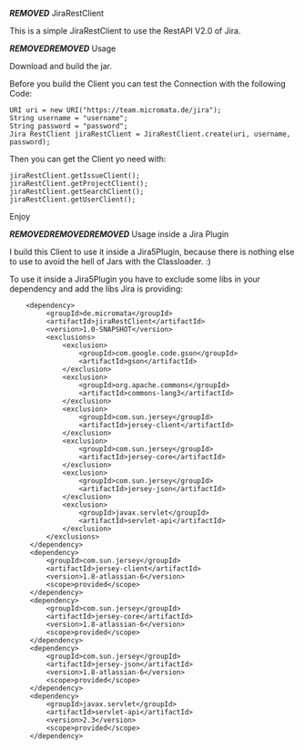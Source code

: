 ***REMOVED*** JiraRestClient

This is a simple JiraRestClient to use the RestAPI V2.0 of Jira.

***REMOVED******REMOVED*** Usage

Download and build the jar.

Before you build the Client you can test the Connection with the following Code:

    URI uri = new URI("https://team.micromata.de/jira");
    String username = "username";
    String password = "password";
    Jira RestClient jiraRestClient = JiraRestClient.create(uri, username, password);

Then you can get the Client yo need with:

    jiraRestClient.getIssueClient();
    jiraRestClient.getProjectClient();
    jiraRestClient.getSearchClient();
    jiraRestClient.getUserClient();


Enjoy 


***REMOVED******REMOVED******REMOVED*** Usage inside a Jira Plugin

I build this Client to use it inside a Jira5Plugin, because there is nothing else to use to avoid the hell of Jars with the Classloader. :)

To use it inside a Jira5Plugin you have to exclude some libs in your dependency and add the libs Jira is providing:

        <dependency>
             <groupId>de.micromata</groupId>
             <artifactId>jiraRestClient</artifactId>
             <version>1.0-SNAPSHOT</version>
             <exclusions>
                 <exclusion>
                     <groupId>com.google.code.gson</groupId>
                     <artifactId>gson</artifactId>
                 </exclusion>
                 <exclusion>
                     <groupId>org.apache.commons</groupId>
                     <artifactId>commons-lang3</artifactId>
                 </exclusion>
                 <exclusion>
                     <groupId>com.sun.jersey</groupId>
                     <artifactId>jersey-client</artifactId>
                 </exclusion>
                 <exclusion>
                     <groupId>com.sun.jersey</groupId>
                     <artifactId>jersey-core</artifactId>
                 </exclusion>
                 <exclusion>
                     <groupId>com.sun.jersey</groupId>
                     <artifactId>jersey-json</artifactId>
                 </exclusion>
                 <exclusion>
                     <groupId>javax.servlet</groupId>
                     <artifactId>servlet-api</artifactId>
                 </exclusion>
             </exclusions>
         </dependency>
         <dependency>
             <groupId>com.sun.jersey</groupId>
             <artifactId>jersey-client</artifactId>
             <version>1.8-atlassian-6</version>
             <scope>provided</scope>
         </dependency>
         <dependency>
             <groupId>com.sun.jersey</groupId>
             <artifactId>jersey-core</artifactId>
             <version>1.8-atlassian-6</version>
             <scope>provided</scope>
         </dependency>
         <dependency>
             <groupId>com.sun.jersey</groupId>
             <artifactId>jersey-json</artifactId>
             <version>1.8-atlassian-6</version>
             <scope>provided</scope>
         </dependency>
         <dependency>
             <groupId>javax.servlet</groupId>
             <artifactId>servlet-api</artifactId>
             <version>2.3</version>
             <scope>provided</scope>
         </dependency>




